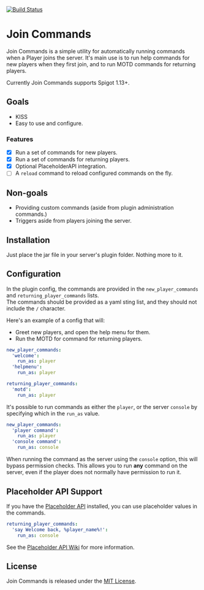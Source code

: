[![Build Status](https://app.travis-ci.com/AlexiWolf/JoinCommands.svg?branch=main)](https://app.travis-ci.com/AlexiWolf/JoinCommands)

# Join Commands

Join Commands is a simple utility for automatically running commands when a Player joins the server.  It's main use is
to run help commands for new players when they first join, and to run MOTD commands for returning players.

Currently Join Commands supports Spigot 1.13+. 

## Goals

- KISS
- Easy to use and configure.

### Features

- [x] Run a set of commands for new players.
- [x] Run a set of commands for returning players.
- [x] Optional PlaceholderAPI integration.
- [ ] A `reload` command to reload configured commands on the fly.

## Non-goals

- Providing custom commands (aside from plugin administration commands.)
- Triggers aside from players joining the server.

## Installation

Just place the jar file in your server's plugin folder.  Nothing more to it.

## Configuration

In the plugin config, the commands are provided in the `new_player_commands` and `returning_player_commands` lists.  
The commands should be provided as a yaml sting list, and they should not include the `/` character.

Here's an example of a config that will:

- Greet new players, and open the help menu for them.
- Run the MOTD for command for returning players.

```yaml
new_player_commands:
  'welcome':
    run_as: player
  'helpmenu':
    run_as: player

returning_player_commands:
  'motd':
    run_as: player
```

It's possible to run commands as either the `player`, or the server `console` by specifying which in the `run_as` 
value.

```yaml
new_player_commands:
  'player command':
    run_as: player
  'console command':
    run_as: console
```

When running the command as the server using the `console` option, this will bypass permission checks.  This allows 
you to run **any** command on the server, even if the player does not normally have permission to run it. 

## Placeholder API Support

If you have the [Placeholder API](https://placeholderapi.com) installed, you can use placeholder
values in the commands.

```yaml
returning_player_commands:
  'say Welcome back, %player_name%!':
    run_as: console
```

See the [Placeholder API Wiki](https://github.com/PlaceholderAPI/PlaceholderAPI/wiki) for more information.

## License

Join Commands is released under the [MIT License](LICENSE).
